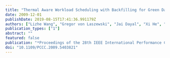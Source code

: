 ```yaml
---
title: "Thermal Aware Workload Scheduling with Backfilling for Green Data Centers"
date: 2009-12-01
publishDate: 2019-08-15T17:41:36.991179Z
authors: ["Lizhe Wang", "Gregor von Laszewski", "Jai Dayal", "Xi He", "Thomas R. Furlani"]
publication_types: ["1"]
abstract: ""
featured: false
publication: "*Proceedings of the 28th IEEE International Performance Computing and Communications Conference (IPCCC)*"
doi: "10.1109/PCCC.2009.5403821"
---
```



